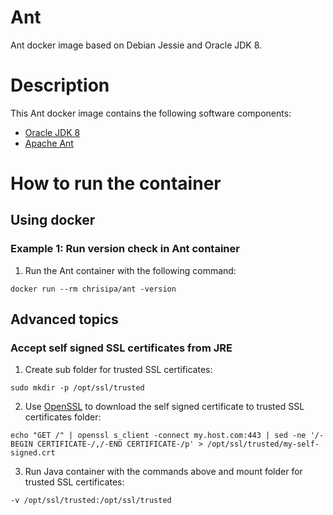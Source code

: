 Ant
===

Ant docker image based on Debian Jessie and Oracle JDK 8.

# Description

This Ant docker image contains the following software components:

 - [Oracle JDK 8](http://www.oracle.com/technetwork/java/javase/downloads/jdk8-downloads-2133151.html)
 - [Apache Ant](http://ant.apache.org/bindownload.cgi)

# How to run the container

## Using docker

### Example 1: Run version check in Ant container 

1. Run the Ant container with the following command:
  ```
  docker run --rm chrisipa/ant -version
  ```

## Advanced topics

### Accept self signed SSL certificates from JRE

1. Create sub folder for trusted SSL certificates:
  ```
  sudo mkdir -p /opt/ssl/trusted
  ```

2. Use [OpenSSL](https://www.openssl.org/) to download the self signed certificate to trusted SSL certificates folder:
  ```
  echo "GET /" | openssl s_client -connect my.host.com:443 | sed -ne '/-BEGIN CERTIFICATE-/,/-END CERTIFICATE-/p' > /opt/ssl/trusted/my-self-signed.crt
  ```

3. Run Java container with the commands above and mount folder for trusted SSL certificates:
  ```
  -v /opt/ssl/trusted:/opt/ssl/trusted
  ```
